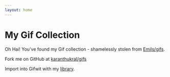 ```yaml
---
layout: home
---
```


# My Gif Collection

Oh Hai! You've found my Gif collection - shamelessly stolen from [Emils/gifs](https://github.com/Emils/gifs).

Fork me on GitHub at [karanthukral/gifs](https://github.com/karanthukral/gifs)

<p>Import into Gifwit with my <a href="library.gifwit">library</a>.</p>
